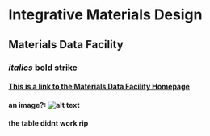 # Integrative Materials Design
## Materials Data Facility
### *italics* **bold** ~~strike~~
#### [This is a link to the Materials Data Facility Homepage](https://materialsdatafacility.org/)
#### an image?: ![alt text](https://materialsdatafacility.org/images/MDF-logo@2x.png) 
#### the table didnt work rip
